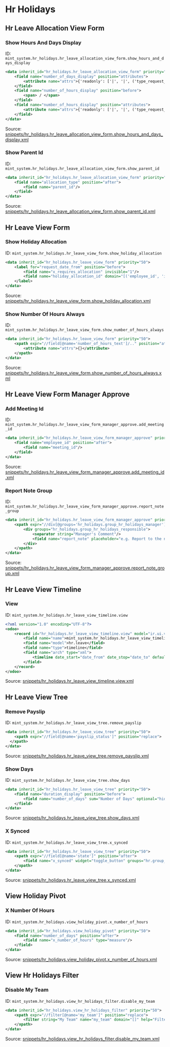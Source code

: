 # Hr Holidays

## Hr Leave Allocation View Form

### Show Hours And Days Display

ID: `mint_system.hr_holidays.hr_leave_allocation_view_form.show_hours_and_days_display`

```xml
<data inherit_id="hr_holidays.hr_leave_allocation_view_form" priority="50">
    <field name="number_of_days_display" position="attributes">
        <attribute name="attrs">{'readonly': ['|', '|', ('type_request_unit', '=', 'hour'), ('state', 'not in', ('draft', 'confirm')), ('allocation_type', '=', 'accrual')]}</attribute>
    </field>
    <field name="number_of_hours_display" position="before">
        <span> / </span>
    </field>
    <field name="number_of_hours_display" position="attributes">
        <attribute name="attrs">{'readonly': ['|', '|', ('type_request_unit', '!=', 'hour'), ('state', 'not in', ('draft', 'confirm')), ('allocation_type', '=', 'accrual')]}</attribute>
    </field>
</data>

```
Source: [snippets/hr_holidays.hr_leave_allocation_view_form.show_hours_and_days_display.xml](https://github.com/Mint-System/Odoo-Build/tree/main/snippets/hr_holidays.hr_leave_allocation_view_form.show_hours_and_days_display.xml)

### Show Parent Id

ID: `mint_system.hr_holidays.hr_leave_allocation_view_form.show_parent_id`

```xml
<data inherit_id="hr_holidays.hr_leave_allocation_view_form" priority="50">
    <field name="allocation_type" position="after">
        <field name="parent_id"/>
    </field>
</data>

```
Source: [snippets/hr_holidays.hr_leave_allocation_view_form.show_parent_id.xml](https://github.com/Mint-System/Odoo-Build/tree/main/snippets/hr_holidays.hr_leave_allocation_view_form.show_parent_id.xml)

## Hr Leave View Form

### Show Holiday Allocation

ID: `mint_system.hr_holidays.hr_leave_view_form.show_holiday_allocation`

```xml
<data inherit_id="hr_holidays.hr_leave_view_form" priority="50">
    <label for="request_date_from" position="before">
        <field name="x_requires_allocation" invisible="1"/>
        <field name="holiday_allocation_id" domain="[('employee_id', 'in', employee_ids), ('holiday_status_id', '=', holiday_status_id), ('date_from', '&lt;=', request_date_from)]" required="1" attrs="{'invisible': ['|', ('x_requires_allocation', '=', 'no'), ('request_date_from', '=', False)], 'readonly': [('state', 'not in', ('draft', 'confirm'))] }" options="{'no_create': True, 'no_open': True}"/>
    </label>
</data>

```
Source: [snippets/hr_holidays.hr_leave_view_form.show_holiday_allocation.xml](https://github.com/Mint-System/Odoo-Build/tree/main/snippets/hr_holidays.hr_leave_view_form.show_holiday_allocation.xml)

### Show Number Of Hours Always

ID: `mint_system.hr_holidays.hr_leave_view_form.show_number_of_hours_always`

```xml
<data inherit_id="hr_holidays.hr_leave_view_form" priority="50">
    <xpath expr="//field[@name='number_of_hours_text']/.." position="attributes">
        <attribute name="attrs">{}</attribute>
    </xpath>
</data>

```
Source: [snippets/hr_holidays.hr_leave_view_form.show_number_of_hours_always.xml](https://github.com/Mint-System/Odoo-Build/tree/main/snippets/hr_holidays.hr_leave_view_form.show_number_of_hours_always.xml)

## Hr Leave View Form Manager Approve

### Add Meeting Id

ID: `mint_system.hr_holidays.hr_leave_view_form_manager_approve.add_meeting_id`

```xml
<data inherit_id="hr_holidays.hr_leave_view_form_manager_approve" priority="50">
    <field name="employee_id" position="after">
        <field name="meeting_id"/>
    </field>
</data>

```
Source: [snippets/hr_holidays.hr_leave_view_form_manager_approve.add_meeting_id.xml](https://github.com/Mint-System/Odoo-Build/tree/main/snippets/hr_holidays.hr_leave_view_form_manager_approve.add_meeting_id.xml)

### Report Note Group

ID: `mint_system.hr_holidays.hr_leave_view_form_manager_approve.report_note_group`

```xml
<data inherit_id="hr_holidays.hr_leave_view_form_manager_approve" priority="50">
    <xpath expr="//div[@groups='hr_holidays.group_hr_holidays_manager']" position="replace">
        <div groups="hr_holidays.group_hr_holidays_responsible">
            <separator string="Manager's Comment"/>
            <field name="report_note" placeholder="e.g. Report to the next month..."/>
        </div>
    </xpath>
</data>

```
Source: [snippets/hr_holidays.hr_leave_view_form_manager_approve.report_note_group.xml](https://github.com/Mint-System/Odoo-Build/tree/main/snippets/hr_holidays.hr_leave_view_form_manager_approve.report_note_group.xml)

## Hr Leave View Timeline

### View

ID: `mint_system.hr_holidays.hr_leave_view_timeline.view`

```xml
<?xml version="1.0" encoding="UTF-8"?>
<odoo>
    <record id="hr_holidays.hr_leave_view_timeline.view" model="ir.ui.view">
        <field name="name">mint_system.hr_holidays.hr_leave_view_timeline.view</field>
        <field name="model">hr.leave</field>
        <field name="type">timeline</field>
        <field name="arch" type="xml">
            <timeline date_start="date_from" date_stop="date_to" default_group_by="employee_id" event_open_popup="true"/>
        </field>
    </record>
</odoo>

```
Source: [snippets/hr_holidays.hr_leave_view_timeline.view.xml](https://github.com/Mint-System/Odoo-Build/tree/main/snippets/hr_holidays.hr_leave_view_timeline.view.xml)

## Hr Leave View Tree

### Remove Payslip

ID: `mint_system.hr_holidays.hr_leave_view_tree.remove_payslip`

```xml
<data inherit_id="hr_holidays.hr_leave_view_tree" priority="50">
    <xpath expr="//field[@name='payslip_status']" position="replace">
  </xpath>
</data>

```
Source: [snippets/hr_holidays.hr_leave_view_tree.remove_payslip.xml](https://github.com/Mint-System/Odoo-Build/tree/main/snippets/hr_holidays.hr_leave_view_tree.remove_payslip.xml)

### Show Days

ID: `mint_system.hr_holidays.hr_leave_view_tree.show_days`

```xml
<data inherit_id="hr_holidays.hr_leave_view_tree" priority="50">
    <field name="duration_display" position="before">
        <field name="number_of_days" sum="Number of Days" optional="hide"/>
    </field>
</data>

```
Source: [snippets/hr_holidays.hr_leave_view_tree.show_days.xml](https://github.com/Mint-System/Odoo-Build/tree/main/snippets/hr_holidays.hr_leave_view_tree.show_days.xml)

### X Synced

ID: `mint_system.hr_holidays.hr_leave_view_tree.x_synced`

```xml
<data inherit_id="hr_holidays.hr_leave_view_tree" priority="50">
    <xpath expr="//field[@name='state']" position="after">
        <field name="x_synced" widget="toggle_button" groups="hr.group_hr_user"/>
    </xpath>
</data>

```
Source: [snippets/hr_holidays.hr_leave_view_tree.x_synced.xml](https://github.com/Mint-System/Odoo-Build/tree/main/snippets/hr_holidays.hr_leave_view_tree.x_synced.xml)

## View Holiday Pivot

### X Number Of Hours

ID: `mint_system.hr_holidays.view_holiday_pivot.x_number_of_hours`

```xml
<data inherit_id="hr_holidays.view_holiday_pivot" priority="50">
    <field name="number_of_days" position="after">
        <field name="x_number_of_hours" type="measure"/>
    </field>
</data>

```
Source: [snippets/hr_holidays.view_holiday_pivot.x_number_of_hours.xml](https://github.com/Mint-System/Odoo-Build/tree/main/snippets/hr_holidays.view_holiday_pivot.x_number_of_hours.xml)

## View Hr Holidays Filter

### Disable My Team

ID: `mint_system.hr_holidays.view_hr_holidays_filter.disable_my_team`

```xml
<data inherit_id="hr_holidays.view_hr_holidays_filter" priority="50">
    <xpath expr="//filter[@name='my_team']" position="replace">
        <filter string="My Team" name="my_team" domain="[]" help="Filter has been modified to not filter"/>
    </xpath>
</data>

```
Source: [snippets/hr_holidays.view_hr_holidays_filter.disable_my_team.xml](https://github.com/Mint-System/Odoo-Build/tree/main/snippets/hr_holidays.view_hr_holidays_filter.disable_my_team.xml)

